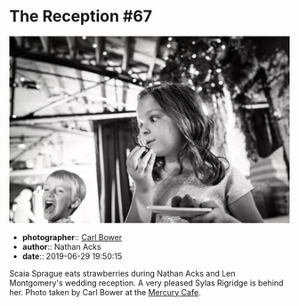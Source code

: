 # The Reception \#67

![Scaia Sprague eats strawberries](assets/2019-06-29-set-3-the-reception-67.webp)

* **photographer**:: [Carl Bower](https://carlbowerphotos.com)
* **author**:: Nathan Acks
* **date**:: 2019-06-29 19:50:15

Scaia Sprague eats strawberries during Nathan Acks and Len Montgomery's wedding reception. A very pleased Sylas Rigridge is behind her. Photo taken by Carl Bower at the [Mercury Cafe](http://mercurycafe.com).
